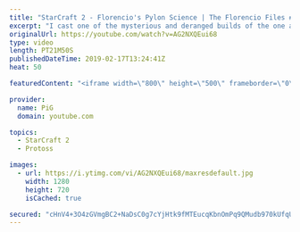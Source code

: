 ```yaml
---
title: "StarCraft 2 - Florencio's Pylon Science | The Florencio Files #45"
excerpt: "I cast one of the mysterious and deranged builds of the one and only Florencio, the dude that invented the proxy nexus recall rush  Florencios Twitch: https://www.twitch.tv/flol2encio Florencios Youtube: https://www.youtube.com/channel/UCPVDzgavABEYvzf6ABjgSVA Florencios Twitter: https://twitter.com/craft_dank"
originalUrl: https://youtube.com/watch?v=AG2NXQEui68
type: video
length: PT21M50S
publishedDateTime: 2019-02-17T13:24:41Z
heat: 50

featuredContent: "<iframe width=\"800\" height=\"500\" frameborder=\"0\" src=\"https://www.youtube.com/embed/AG2NXQEui68\" allow=\"accelerometer; autoplay; encrypted-media; gyroscope; picture-in-picture\" allowfullscreen></iframe>"

provider:
  name: PiG
  domain: youtube.com

topics:
  - StarCraft 2
  - Protoss

images:
  - url: https://i.ytimg.com/vi/AG2NXQEui68/maxresdefault.jpg
    width: 1280
    height: 720
    isCached: true

secured: "cHnV4+3O4zGVmgBC2+NaDsC0g7cYjHtk9fMTEucqKbnOmPq9QMudb970kUfqU0TEpXaoblzwYSNpIrT11YYLBOzicjec7mmU7KsMERjwP/QHUfanj27dEPC2m1szxHflVO6ekbYGfnDSKiAPSGPcLTh56mooWrMwNDVfYGMjZTNndPHTtGSt2qNN/zsBqajpjG/pV2IhVhQxygIV3MqkwagWE5UBSfK2EefK8yiwCMFwzDPaIdWnLy5dzVsN5ioSC8PLHei2J97xm3nVgxJ/XrAdPgapZrLT1lWwIg4CI5h6vjNhe5sHxQIr4/Fs7YQSD8s6FxBn+uQlQv+WRqiDm9Q405opay86dWjykpeNTTRNLzZF3DPyd0Qz6MO1LxgT+4A4klK7lHhm+VdPr3NDxArvKw2d4oIg3mOrZfRRi0s=;gJFLH998q6Mkz9rzafYSlA=="
---
```


